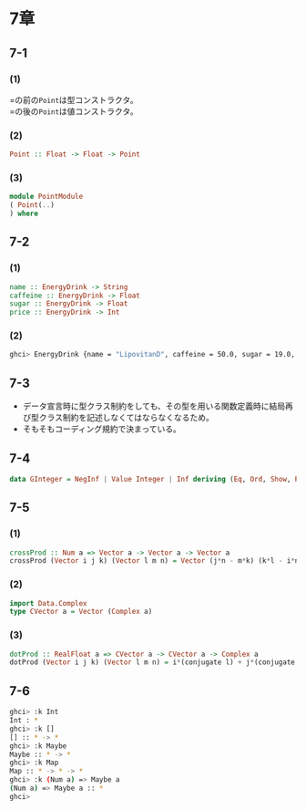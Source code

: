 # 7章

## 7-1
### (1)
=の前の`Point`は型コンストラクタ。  
=の後の`Point`は値コンストラクタ。
### (2)
```haskell
Point :: Float -> Float -> Point
```
### (3)
```haskell
module PointModule
( Point(..)
) where
```
## 7-2
### (1)
```haskell
name :: EnergyDrink -> String
caffeine :: EnergyDrink -> Float
sugar :: EnergyDrink -> Float
price :: EnergyDrink -> Int
```
### (2)
```sh
ghci> EnergyDrink {name = "LipovitanD", caffeine = 50.0, sugar = 19.0, price = 142}
```

## 7-3

* データ宣言時に型クラス制約をしても、その型を用いる関数定義時に結局再び型クラス制約を記述しなくてはならなくなるため。
* そもそもコーディング規約で決まっている。

## 7-4
```haskell
data GInteger = NegInf | Value Integer | Inf deriving (Eq, Ord, Show, Read, Bounded)
```

## 7-5
### (1)
```haskell
crossProd :: Num a => Vector a -> Vector a -> Vector a
crossProd (Vector i j k) (Vector l m n) = Vector (j*n - m*k) (k*l - i*n) (i*m - j*l)
```
### (2)
```haskell
import Data.Complex
type CVector a = Vector (Complex a)
```
### (3)
```haskell
dotProd :: RealFloat a => CVector a -> CVector a -> Complex a
dotProd (Vector i j k) (Vector l m n) = i*(conjugate l) + j*(conjugate m) + k*(conjugate n)
```
## 7-6
```sh
ghci> :k Int
Int : *
ghci> :k []
[] :: * -> *
ghci> :k Maybe
Maybe :: * -> *
ghci> :k Map
Map :: * -> * -> *
ghci> :k (Num a) => Maybe a
(Num a) => Maybe a :: *
ghci> 
```
